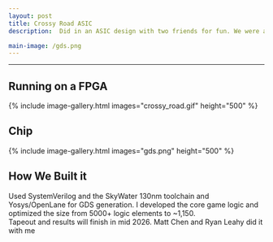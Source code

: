 ```yaml
---
layout: post
title: Crossy Road ASIC
description:  Did in an ASIC design with two friends for fun. We were able to design a playable version of Crossy Road that could be hooked up to a VGA display. 

main-image: /gds.png
---
```


---
## Running on a FPGA
{% include image-gallery.html images="crossy_road.gif" height="500" %}

## Chip
{% include image-gallery.html images="gds.png" height="500" %}

## How We Built it
Used SystemVerilog and the SkyWater 130nm toolchain and Yosys/OpenLane for GDS generation. I developed the core game logic and optimized the size from 5000+ logic elements to ~1,150.  
Tapeout and results will finish in mid 2026.
Matt Chen and Ryan Leahy did it with me
